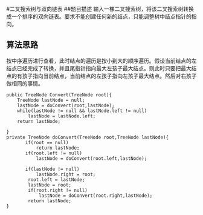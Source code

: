 #二叉搜索树与双向链表
##题目描述
输入一棵二叉搜索树，将该二叉搜索树转换成一个排序的双向链表。要求不能创建任何新的结点，只能调整树中结点指针的指向。

## 算法思路
按中序遍历进行查看，此时结点的遍历是按小到大的顺序遍历。假设当前结点的左结点已经完成了转换，并且尾指针指向最大左孩子最大结点。则此时只要把最大结点的有孩子指向当前结点，当前结点的左孩子指向左孩子最大结点。然后对右孩子做相同的事情。

    public TreeNode Convert(TreeNode root){
        TreeNode lastNode = null;
      	lastNode = doConvert(root,lastNode);
    	while(lastNode != null && lastNode.left != null)
            lastNode = lastNode.left;
    	return lastNode;
        
    }
    private TreeNode doConvert(TreeNode root,TreeNode lastNode){
    	   if(root == null)
               return lastNode;
           if(root.left != null)
               lastNode = doConvert(root.left,lastNode);
        
           if(lastNode != null)
               lastNode.right = root;
        	root.left = lastNode;
        	lastNode = root;
        	if(root.right != null)
        		lastNode = doConvert(root.right,lastNode);
        	return lastNode;
    }

